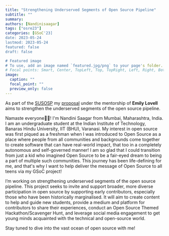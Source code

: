 ```yaml
---
title: "Strengthening Underserved Segments of Open Source Pipeline"
subtitle: ""
summary:
authors: [Nandinisaagar]
tags: ["osre23"]
categories: [GSoC'23]
date: 2023-05-24
lastmod: 2023-05-24
featured: false
draft: false

# Featured image
# To use, add an image named `featured.jpg/png` to your page's folder.
# Focal points: Smart, Center, TopLeft, Top, TopRight, Left, Right, BottomLeft, Bottom, BottomRight.
image:
  caption: ""
  focal_point: ""
  preview_only: false
---
```


As part of the [SUSOSP](/project/osre23/ospo/susosp) my [proposal](https://docs.google.com/document/d/1snzaUfBvptLcWP7I8IyKYFuBNfVGxNe9mnYkFXhb5ZM/edit?usp=sharing) under the mentorship of **Emily Lovell** aims to strengthen the underserved segments of the open source pipeline. 

Namaste everyone🙏🏻!
I'm Nandini Saagar from Mumbai, Maharashtra, India. I am an undergraduate student at the Indian Institute of Technology, Banaras Hindu University, IIT (BHU), Varanasi. My interest in open source was first piqued as a freshman when I was introduced to Open Source as a place where people from all communities and backgrounds come together to create software that can have real-world impact, that too in a completely autonomous and self-governed manner! I am so glad that I could transition from just a kid who imagined Open Source to be a fair-eyed dream to being a part of multiple such communities. This journey has been life-defining for me, and that's why I want to help deliver the message of Open Source to all teens via my GSoC project! 

I’m working on strengthening underserved segments of the open source pipeline. This project seeks to invite and support broader, more diverse participation in open source by supporting early contributors, especially those who have been historically marginalised. It will aim to create content to help and guide new students, provide a medium and platform for contributors to share their experiences, conduct an Open Source Themed Hackathon/Scavenger Hunt, and leverage social media engagement to get young minds acquainted with the technical and open-source world.

Stay tuned to dive into the vast ocean of open source with me!
